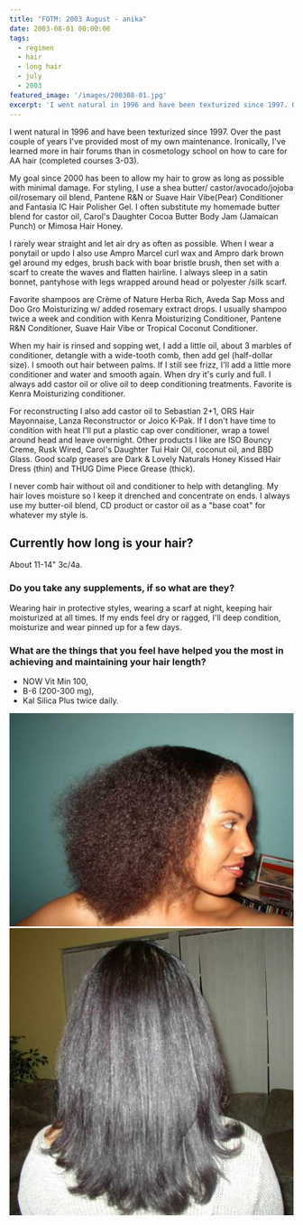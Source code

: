 ```yaml
---
title: "FOTM: 2003 August - anika"
date: 2003-08-01 00:00:00
tags:
  - regimen
  - hair
  - long hair
  - july
  - 2003
featured_image: '/images/200308-01.jpg'
excerpt: 'I went natural in 1996 and have been texturized since 1997. Over the past couple of years I've provided most of my own maintenance. Ironically, I've learned more in hair forums than in cosmetology school on how to care for AA hair (completed courses 3-03).'
---
```

I went natural in 1996 and have been texturized since 1997. Over the past couple of years I've provided most of my own maintenance. Ironically, I've learned more in hair forums than in cosmetology school on how to care for AA hair (completed courses 3-03).

My goal since 2000 has been to allow my hair to grow as long as possible with minimal damage. For styling, I use a shea butter/ castor/avocado/jojoba oil/rosemary oil blend, Pantene R&N or Suave Hair Vibe(Pear) Conditioner and Fantasia IC Hair Polisher Gel. I often substitute my homemade butter blend for castor oil, Carol's Daughter Cocoa Butter Body Jam (Jamaican Punch) or Mimosa Hair Honey.

I rarely wear straight and let air dry as often as possible. When I wear a ponytail or updo I also use Ampro Marcel curl wax and Ampro dark brown gel around my edges, brush back with boar bristle brush, then set with a scarf to create the waves and flatten hairline. I always sleep in a satin bonnet, pantyhose with legs wrapped around head or polyester /silk scarf.

Favorite shampoos are Crème of Nature Herba Rich, Aveda Sap Moss and Doo Gro Moisturizing w/ added rosemary extract drops. I usually shampoo twice a week and condition with Kenra Moisturizing Conditioner, Pantene R&N Conditioner, Suave Hair Vibe or Tropical Coconut Conditioner.

When my hair is rinsed and sopping wet, I add a little oil, about 3 marbles of conditioner, detangle with a wide-tooth comb, then add gel (half-dollar size). I smooth out hair between palms. If I still see frizz, I'll add a little more conditioner and water and smooth again. When dry it's curly and full. I always add castor oil or olive oil to deep conditioning treatments. Favorite is Kenra Moisturizing conditioner.

For reconstructing I also add castor oil to Sebastian 2+1, ORS Hair Mayonnaise, Lanza Reconstructor or Joico K-Pak. If I don't have time to condition with heat I'll put a plastic cap over conditioner, wrap a towel around head and leave overnight. Other products I like are ISO Bouncy Creme, Rusk Wired, Carol's Daughter Tui Hair Oil, coconut oil, and BBD Glass. Good scalp greases are Dark & Lovely Naturals Honey Kissed Hair Dress (thin) and THUG Dime Piece Grease (thick).

I never comb hair without oil and conditioner to help with detangling. My hair loves moisture so I keep it drenched and concentrate on ends. I always use my butter-oil blend, CD product or castor oil as a "base coat" for whatever my style is.

## Currently how long is your hair?

About 11-14" 3c/4a.

### Do you take any supplements, if so what are they?

Wearing hair in protective styles, wearing a scarf at night, keeping hair moisturized at all times. If my ends feel dry or ragged, I'll deep condition, moisturize and wear pinned up for a few days.

### What are the things that you feel have helped you the most in achieving and maintaining your hair length?

* NOW Vit Min 100,
* B-6 (200-300 mg),
* Kal Silica Plus twice daily.

![](/images/200308-01.jpg)
![](/images/200308-02.jpg)
